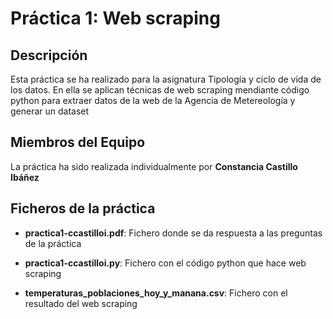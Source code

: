 # Práctica 1: Web scraping

## Descripción

Esta práctica se ha realizado para la asignatura Tipología y ciclo de vida de los datos. En ella se aplican técnicas de web scraping mendiante código python para extraer datos de la web de la Agencia de Metereología y generar un dataset


## Miembros del Equipo

La práctica ha sido realizada individualmente por **Constancia Castillo Ibáñez**

## Ficheros de la práctica

* **practica1-ccastilloi.pdf**: Fichero donde se da respuesta a las preguntas de la práctica

* **practica1-ccastilloi.py**: Fichero con el código python que hace web scraping

* **temperaturas_poblaciones_hoy_y_manana.csv**: Fichero con el resultado del web scraping
